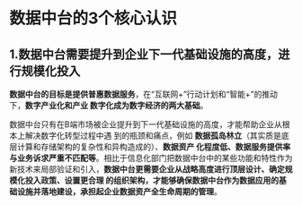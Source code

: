 数据中台的3个核心认识
===================================================================================
## 1.数据中台需要提升到企业下一代基础设施的高度，进行规模化投入
**数据中台的目标是提供普惠数据服务**，在“互联网+”行动计划和“智能+”的推动下，**数字产业化和产业
数字化成为数字经济的两大基础**。

数据中台只有在B端市场被企业提升到下一代基础设施的高度，才能帮助企业从根本上解决数字化转型过程中遇
到的瓶颈和痛点，例如 **数据孤岛林立**（其实质是底层计算和存储架构的复杂性和异构造成的）、**数据资产
化程度低、数据服务提供率与业务诉求严重不匹配等**。相比于信息化部门把数据中台中的某些功能和特性作为
新技术来局部验证和引入，**数据中台更需要企业从战略高度进行顶层设计、确定规模化投入政策、设置更合理
的组织架构，才能够确保数据中台作为数据应用的基础设施并落地建设，承担起企业数据资产全生命周期的管理**。